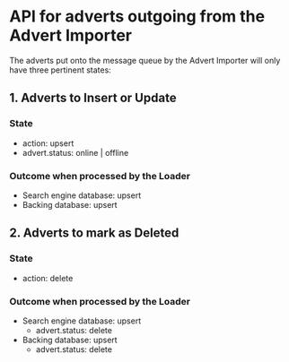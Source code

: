# API for adverts outgoing from the Advert Importer

The adverts put onto the message queue by the Advert Importer will only have three pertinent states:

## 1. Adverts to Insert or Update

### State

- action: upsert
- advert.status: online | offline

### Outcome when processed by the Loader

- Search engine database: upsert
- Backing database: upsert

## 2. Adverts to mark as Deleted

### State

- action: delete

### Outcome when processed by the Loader

- Search engine database: upsert
    - advert.status: delete
- Backing database: upsert
    - advert.status: delete
